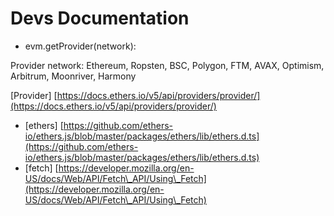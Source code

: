 # Devs Documentation

* evm.getProvider(network):&#x20;

Provider network: Ethereum, Ropsten, BSC, Polygon, FTM, AVAX, Optimism, Arbitrum, Moonriver, Harmony&#x20;

\[Provider] [https://docs.ethers.io/v5/api/providers/provider/](https://docs.ethers.io/v5/api/providers/provider/)

* \[ethers] [https://github.com/ethers-io/ethers.js/blob/master/packages/ethers/lib/ethers.d.ts](https://github.com/ethers-io/ethers.js/blob/master/packages/ethers/lib/ethers.d.ts)
* \[fetch] [https://developer.mozilla.org/en-US/docs/Web/API/Fetch\_API/Using\_Fetch](https://developer.mozilla.org/en-US/docs/Web/API/Fetch\_API/Using\_Fetch)
